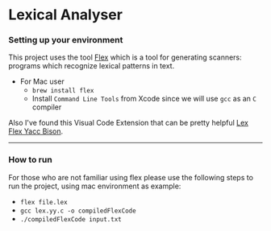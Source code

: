 # Lexical Analyser 
### Setting up your environment
This project uses the tool [Flex](https://github.com/westes/flex) which is a tool for generating scanners: programs which recognize lexical patterns in text. 
* For Mac user
    * `brew install flex`
    * Install `Command Line Tools` from Xcode since we will use `gcc` as an `C` compiler 

Also I've found this Visual Code Extension that can be pretty helpful [Lex Flex Yacc Bison](https://marketplace.visualstudio.com/items?itemName=faustinoaq.lex-flex-yacc-bison). 

------
### How to run
For those who are not familiar using flex please use the following steps to run the project, using mac environment as example:
* `flex file.lex`
* `gcc lex.yy.c -o compiledFlexCode`
* `./compiledFlexCode input.txt`